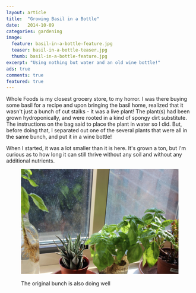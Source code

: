 ```yaml
---
layout: article
title:  "Growing Basil in a Bottle"
date:   2014-10-09
categories: gardening
image:
  feature: basil-in-a-bottle-feature.jpg
  teaser: basil-in-a-bottle-teaser.jpg
  thumb: basil-in-a-bottle-feature.jpg
excerpt: "Using nothing but water and an old wine bottle!"
ads: true
comments: true
featured: true
---
```


Whole Foods is my closest grocery store, to my horror. I was there buying some basil for a recipe and upon bringing the basil home, realized that it wasn't just a bunch of cut stalks - it was a live plant! The plant(s) had been grown hydroponically, and were rooted in a kind of spongy dirt substitute. The instructions on the bag said to place the plant in water so I did. But, before doing that, I separated out one of the several plants that were all in the same bunch, and put it in a wine bottle!

When I started, it was a lot smaller than it is here. It's grown a ton, but I'm curious as to how long it can still thrive without any soil and without any additional nutrients.

<figure>
  <img src="/images/basil-bunch-post.jpg"> 
  <figcaption><p>The original bunch is also doing well</p></figcaption>
</figure>


